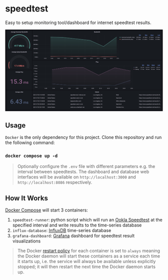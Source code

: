 # speedtest

Easy to setup monitoring tool/dashboard for internet speedtest results.

![dashboard](images/dashboard.jpg)

## Usage

`Docker` is the only dependency for this project.
Clone this repository and run the following command:

### `docker compose up -d`

> Optionally configure the `.env` file with different parameters e.g. the interval between speedtests.
> The dashboard and database web interfaces will be available on `http://localhost:3000` and `http://localhost:8086` respectively.

## How It Works

[Docker Compose](https://docs.docker.com/compose/) will start 3 containers:

1. `speedtest-runner`: python script which will run an [Ookla Speedtest](https://www.speedtest.net/) at the specified interval and write results to the time-series database
2. `influx-database`: [InfluxDB](https://www.influxdata.com/products/influxdb/) time-series database
3. `grafana-dashboard`: [Grafana](https://grafana.com/grafana/dashboards) dashboard for speedtest result visualizations

> The Docker [restart policy](https://docs.docker.com/engine/reference/run/#restart-policies---restart) for each container is set to `always` meaning the Docker daemon will start
> these containers as a service each time it starts up, i.e. the service will always be available unless explicitly stopped; it will then restart the next time the Docker daemon 
> starts up.
